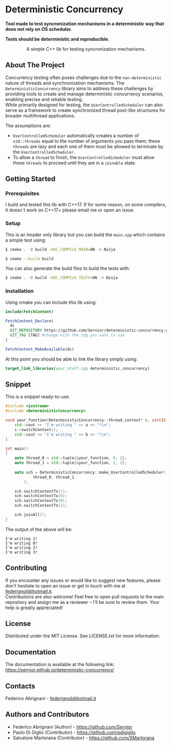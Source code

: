 # Deterministic Concurrency

**Tool made to test syncronization mechanisms in a deterministic way that does not rely on OS scheduler.**

**Tests should be deterministic and reproducible.**

<a name="readme-top"></a>

<div align="center">
  <p align="center">
    A simple C++ lib for testing syncronization mechanisms.
  </p>
</div>


<!-- <details>
  <summary>Table of Contents</summary>
  <ol>
    <li>
      <a href="#about-the-project">About The Project</a>
    </li>
    <li>
      <a href="#getting-started">Getting Started</a>
      <ul>
        <li><a href="#prerequisites">Prerequisites</a></li>
        <li><a href="#installation">Installation</a></li>
      </ul>
    </li>
    <li><a href="#usage">Usage</a></li>
    <li><a href="#contributing">Contributing</a></li>
    <li><a href="#license">License</a></li>
    <li><a href="#contact">Contact</a></li>
    <li><a href="#acknowledgments">Authors</a></li>
  </ol>
</details> -->

## About The Project

Concurrency testing often poses challenges due to the `non-deterministic` nature of threads and synchronization mechanisms. The `DeterministicConcurrency` library aims to address these challenges by providing tools to create and manage deterministic concurrency scenarios, enabling precise and reliable testing.<br />
While primarily designed for testing, the `UserControlledScheduler` can also serve as a framework to create synchronized thread pool-like structures for broader multithread applications.

The assumptions are:
  - `UserControlledScheduler` automatically creates a number of `std::threads` equal to the number of arguments you pass them; these `threads` are lazy and each one of them must be allowed to terminate by the `UserControlledScheduler`. 
  - To allow a `thread` to finish, the `UserControlledScheduler` must allow these `threads` to proceed until they are in a `joinable` state.

## Getting Started
### Prerequisites

I build and tested this lib with C++17.
If for some reason, on some compilers, it doesn`t work on C++17+ please email me or open an issue.
### Setup
This is an header only library but you can build the `main.cpp` which contains a simple test using:

   ```sh
   $ cmake . -B build -DDC_COMPILE_MAIN=ON -G Ninja
   ```

   ```sh
   $ cmake --build build
   ```

You can also generate the build files to build the tests with:
   ```sh
   $ cmake . -B build -DDC_COMPILE_TESTS=ON -G Ninja
   ```

### Installation

Using cmake you can include this lib using:
```cmake
include(FetchContent)

FetchContent_Declare(
  dc
  GIT_REPOSITORY https://github.com/Sernior/deterministic-concurrency.git
  GIT_TAG [TAG] #change with the tag you want to use
)

FetchContent_MakeAvailable(dc)
```

At this point you should be able to link the library simply using:

``` cmake
target_link_libraries(your_stuff.cpp deterministic_concurrency)
```


## Snippet
This is a snippet ready-to-use.
```cpp
#include <iostream>
#include <DeterministicConcurrency>

void your_function(DeterministicConcurrency::thread_context* c, uint32_t a, uint32_t b) {
    std::cout << "I'm writing " << a << "!\n";
    c->switchContext();
    std::cout << "I'm writing " << b << "!\n";
}

int main()
{
    auto thread_0 = std::tuple{&your_function, 0, 2};
    auto thread_1 = std::tuple{&your_function, 1, 3};
    
    auto sch = DeterministicConcurrency::make_UserControlledScheduler(
            thread_0, thread_1
        );

    sch.switchContextTo(1);
    sch.switchContextTo(0);
    sch.switchContextTo(0);
    sch.switchContextTo(1);

    sch.joinAll();
}
```

The output of the above will be:

```
I'm writing 1!
I'm writing 0!
I'm writing 2!
I'm writing 3!
```

## Contributing

If you encounter any issues or would like to suggest new features, please don't hesitate to open an issue or get in touch with me at federignoli@hotmail.it.<br />Contributions are also welcome! Feel free to open pull requests to the main repository and assign me as a reviewer – I'll be sure to review them. Your help is greatly appreciated!



## License

Distributed under the MIT License. See LICENSE.txt for more information.

## Documentation
The documentation is available at the following link: https://sernior.github.io/deterministic-concurrency/

## Contacts

Federico Abrignani - federignoli@hotmail.it



## Authors and Contributors

* Federico Abrignani (Author) - https://github.com/Sernior
* Paolo Di Giglio (Contributor) - https://github.com/pdigiglio
* Salvatore Martorana (Contributor) - https://github.com/SMartorana

